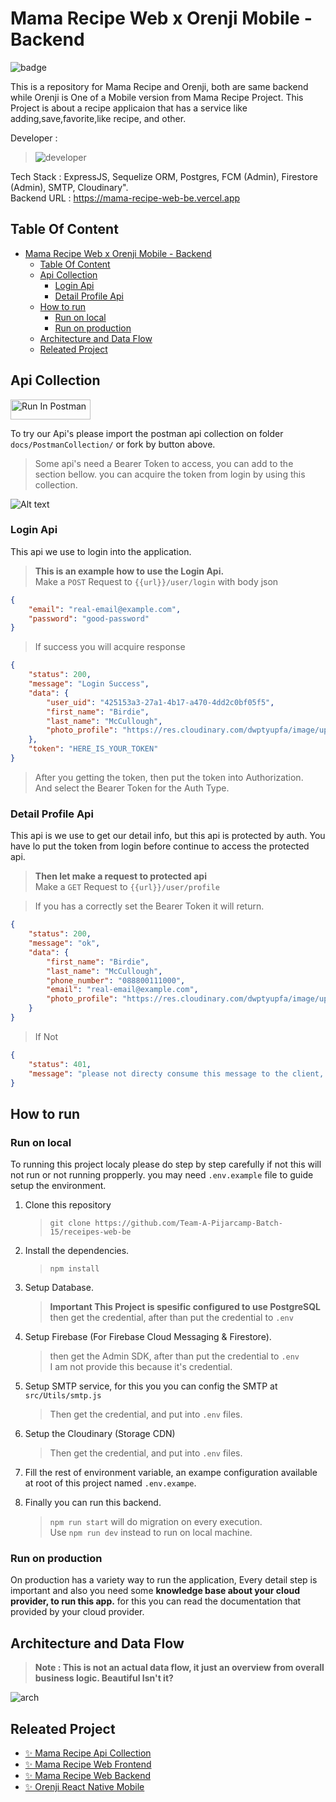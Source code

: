 # Mama Recipe Web x Orenji Mobile - Backend

![badge](./docs/Pictures/badge-mama-recipe-x-tomato.png)  

This is a repository for Mama Recipe and Orenji, both are same backend while Orenji is One of a Mobile version from Mama Recipe Project. This Project is about a recipe applicaion that has a service like adding,save,favorite,like recipe, and other.

Developer :

> ![developer](https://contrib.rocks/image?repo=Team-A-Pijarcamp-Batch-15/receipes-web-be&anon=false)

Tech Stack : ExpressJS, Sequelize ORM, Postgres, FCM (Admin), Firestore (Admin), SMTP, Cloudinary".  
Backend URL : <https://mama-recipe-web-be.vercel.app>

## Table Of Content

- [Mama Recipe Web x Orenji Mobile - Backend](#mama-recipe-web-x-orenji-mobile---backend)
  - [Table Of Content](#table-of-content)
  - [Api Collection](#api-collection)
    - [Login Api](#login-api)
    - [Detail Profile Api](#detail-profile-api)
  - [How to run](#how-to-run)
    - [Run on local](#run-on-local)
    - [Run on production](#run-on-production)
  - [Architecture and Data Flow](#architecture-and-data-flow)
  - [Releated Project](#releated-project)

## Api Collection

[<img src="https://run.pstmn.io/button.svg" alt="Run In Postman" style="width: 128px; height: 32px;">](https://documenter.getpostman.com/view/31887036/2s9YkoeMvV)

To try our Api's please import the postman api collection on folder ``docs/PostmanCollection/`` or fork by button above.

> Some api's need a Bearer Token to access, you can add to the section bellow. you can acquire the token from login by using this collection.

![Alt text](docs/Pictures/auth.png)

### Login Api

This api we use to login into the application.

> **This is an example how to use the Login Api.**  
> Make a ``POST`` Request to ``{{url}}/user/login`` with body json

```json
{
    "email": "real-email@example.com",
    "password": "good-password"
}
```

> If success you will acquire response

```json
{
    "status": 200,
    "message": "Login Success",
    "data": {
        "user_uid": "425153a3-27a1-4b17-a470-4dd2c0bf05f5",
        "first_name": "Birdie",
        "last_name": "McCullough",
        "photo_profile": "https://res.cloudinary.com/dwptyupfa/image/upload/v1702973222/profile/i0bxegbko7lmpiug0wfm.png"
    },
    "token": "HERE_IS_YOUR_TOKEN"
}
```

> After you getting the token, then put the token into Authorization.  
> And select the Bearer Token for the Auth Type.

### Detail Profile Api

This api is we use to get our detail info, but this api is protected by auth.  You have lo put the token from login before continue to access the protected api.

> **Then let make a request to protected api**  
> Make a ``GET`` Request to ``{{url}}/user/profile``

> If you has a correctly set the Bearer Token it will return.

```json
{
    "status": 200,
    "message": "ok",
    "data": {
        "first_name": "Birdie",
        "last_name": "McCullough",
        "phone_number": "088800111000",
        "email": "real-email@example.com",
        "photo_profile": "https://res.cloudinary.com/dwptyupfa/image/upload/v1702973222/profile/i0bxegbko7lmpiug0wfm.png"
    }
}
```

> If Not

```json
{
    "status": 401,
    "message": "please not directy consume this message to the client, you're try to access the endpoint that need a login, or you has not correctly attach the auth headers."
}
```

## How to run  

### Run on local

To running this project localy please do step by step carefully if not this will not run or not running propperly. you may need ``.env.example`` file to guide setup the environment.

1. Clone this repository
   > ``git clone https://github.com/Team-A-Pijarcamp-Batch-15/receipes-web-be``
2. Install the dependencies.
   > ``npm install``

3. Setup Database.
   > **Important This Project is spesific configured to use PostgreSQL**  
   > then get the credential, after than put the credential to ``.env``  

4. Setup Firebase (For Firebase Cloud Messaging & Firestore).
   > then get the Admin SDK, after than put the credential to ``.env``  
   > I am not provide this because it's credential.

5. Setup SMTP service, for this you you can config the SMTP at ``src/Utils/smtp.js``
   > Then get the credential, and put into ``.env`` files.

6. Setup the Cloudinary (Storage CDN)
   > Then get the credential, and put into ``.env`` files.
7. Fill the rest of environment variable, an exampe configuration available at  root of this project named ``.env.exampe``.
8. Finally you can run this backend.
   > ``npm run start`` will do migration on every execution.  
   > Use ``npm run dev`` instead to run on local machine.

### Run on production

On production has a variety way to run the application, Every detail step is important and also you need some **knowledge base about your cloud provider, to run this app.** for this you can read the documentation that provided by your cloud provider.

## Architecture and Data Flow

> **Note : This is not an actual data flow, it just an overview from overall business logic. Beautiful Isn't it?**

![arch](./docs/Pictures/architecture.png)

## Releated Project

- [✨ Mama Recipe Api Collection](https://documenter.getpostman.com/view/31887036/2s9YkoeMvV)
- [✨ Mama Recipe Web Frontend](https://github.com/Team-A-Pijarcamp-Batch-15/recipes-web-fe)
- [✨ Mama Recipe Web Backend](https://github.com/Team-A-Pijarcamp-Batch-15/receipes-web-be)
- [✨ Orenji React Native Mobile](https://github.com/rizqikazukun/orenji-native-mobile)

